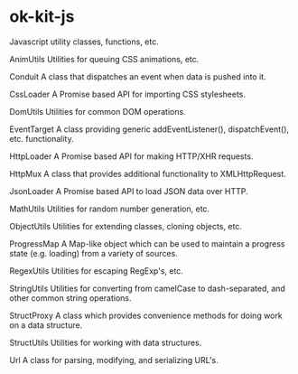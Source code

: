 ok-kit-js
=========

Javascript utility classes, functions, etc.

AnimUtils
Utilities for queuing CSS animations, etc.

Conduit
A class that dispatches an event when data is pushed into it.

CssLoader
A Promise based API for importing CSS stylesheets.

DomUtils
Utilities for common DOM operations.

EventTarget
A class providing generic addEventListener(), dispatchEvent(), etc. functionality.

HttpLoader
A Promise based API for making HTTP/XHR requests.

HttpMux
A class that provides additional functionality to XMLHttpRequest.

JsonLoader
A Promise based API to load JSON data over HTTP.

MathUtils
Utilities for random number generation, etc.

ObjectUtils
Utilities for extending classes, cloning objects, etc.

ProgressMap
A Map-like object which can be used to maintain a progress state (e.g. loading) from a variety of sources.

RegexUtils
Utilities for escaping RegExp's, etc.

StringUtils
Utilities for converting from camelCase to dash-separated, and other common string operations.

StructProxy
A class which provides convenience methods for doing work on a data structure.

StructUtils
Utilities for working with data structures.

Url
A class for parsing, modifying, and serializing URL's.
